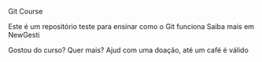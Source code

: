 Git Course

Este é um repositório teste para ensinar como o Git funciona
Saiba mais em NewGesti

Gostou do curso? Quer mais? Ajud com uma doação, até um café é válido

